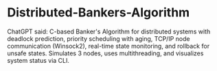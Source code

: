 # Distributed-Bankers-Algorithm
ChatGPT said: C-based Banker's Algorithm for distributed systems with deadlock prediction, priority scheduling with aging, TCP/IP node communication (Winsock2), real-time state monitoring, and rollback for unsafe states. Simulates 3 nodes, uses multithreading, and visualizes system status via CLI.
